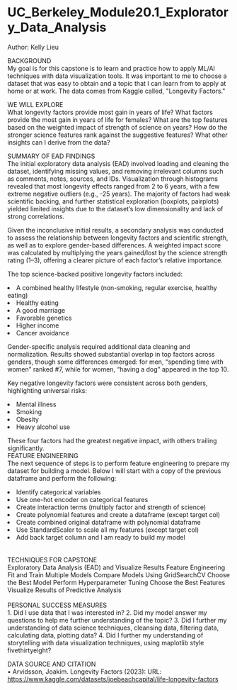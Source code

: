 # UC_Berkeley_Module20.1_Exploratory_Data_Analysis
Author: Kelly Lieu <br/>

BACKGROUND <br/>
My goal is for this capstone is to learn and practice how to apply ML/AI techniques with data visualization tools. It was important to me to choose a dataset that was easy to obtain and a topic that I can learn from to apply at home or at work. The data comes from Kaggle called, "Longevity Factors." 

WE WILL EXPLORE <br/>
What longevity factors provide most gain in years of life?
What factors provide the most gain in years of life for females?
What are the top features based on the weighted impact of strength of science on years?
How do the stronger science features rank against the suggestive features?
What other insights can I derive from the data?

SUMMARY OF EAD FINDINGS <br/>
The initial exploratory data analysis (EAD) involved loading and cleaning the dataset, identifying missing values, and removing irrelevant columns such as comments, notes, sources, and IDs. Visualization through histograms revealed that most longevity effects ranged from 2 to 6 years, with a few extreme negative outliers (e.g., -25 years). The majority of factors had weak scientific backing, and further statistical exploration (boxplots, pairplots) yielded limited insights due to the dataset’s low dimensionality and lack of strong correlations.

Given the inconclusive initial results, a secondary analysis was conducted to assess the relationship between longevity factors and scientific strength, as well as to explore gender-based differences. A weighted impact score was calculated by multiplying the years gained/lost by the science strength rating (1–3), offering a clearer picture of each factor’s relative importance.

The top science-backed positive longevity factors included: <br/>

<li>A combined healthy lifestyle (non-smoking, regular exercise, healthy eating)</li>
<li>Healthy eating</li>
<li>A good marriage</li>
<li>Favorable genetics</li>
<li>Higher income</li>
<li>Cancer avoidance</li>

Gender-specific analysis required additional data cleaning and normalization. Results showed substantial overlap in top factors across genders, though some differences emerged: for men, “spending time with women” ranked #7, while for women, “having a dog” appeared in the top 10.

Key negative longevity factors were consistent across both genders, highlighting universal risks:

<li>Mental illness</li>
<li>Smoking</li>
<li>Obesity</li>
<li>Heavy alcohol use</li>

These four factors had the greatest negative impact, with others trailing significantly.
<br/>
FEATURE ENGINEERING<br/>
The next sequence of steps is to perform feature engineering to prepare my dataset for building a model. Below I will start with a copy of the previous dataframe and perform the following:<br/>

<li>Identify categorical variables</li>
<li>Use one-hot encoder on categorical features</li>
<li>Create interaction terms (multiply factor and strength of science)</li>
<li>Create polynomial features and create a dataframe (except target col)</li>
<li>Create combined original dataframe with polynomial dataframe</li>
<li>Use StandardScaler to scale all my features (except target col)</li>
<li>Add back target column and I am ready to build my model</li>
<br/>
<br/>
TECHNIQUES FOR CAPSTONE <br/>
Exploratory Data Analysis (EAD) and Visualize Results
Feature Engineering
Fit and Train Multiple Models
Compare Models Using GridSearchCV
Choose the Best Model
Perform Hyperparameter Tuning
Choose the Best Features
Visualize Results of Predictive Analysis
<br/>
<br/>
PERSONAL SUCCESS MEASURES <br/>
	1. Did I use data that I was interested in?
	2. Did my model answer my questions to help me further understanding of the topic?
	3. Did I further my understanding of data science techniques, cleansing data, filtering data, calculating data, plotting data?
	4. Did I further my understanding of storytelling with data visualization techniques, using maplotlib style fivethirtyeight?

DATA SOURCE AND CITATION <br/>
• Arvidsson, Joakim. Longevity Factors (2023): URL: https://www.kaggle.com/datasets/joebeachcapital/life-longevity-factors